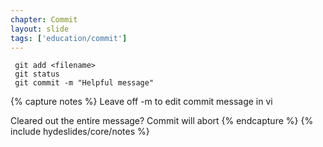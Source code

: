 ```yaml
---
chapter: Commit
layout: slide
tags: ['education/commit']
---
```


     git add <filename>
     git status
     git commit -m "Helpful message"

{% capture notes %}
Leave off -m to edit commit message in vi

Cleared out the entire message? Commit will abort
{% endcapture %}
{% include hydeslides/core/notes %}